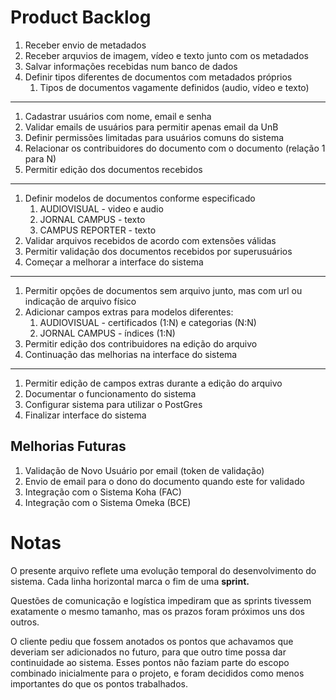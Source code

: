 # Product Backlog

1. Receber envio de metadados
2. Receber arquvios de imagem, vídeo e texto junto com os metadados
3. Salvar informações recebidas num banco de dados
4. Definir tipos diferentes de documentos com metadados próprios
    1. Tipos de documentos vagamente definidos (audio, vídeo e texto)     
---------------------------------------------------------------------- 
1. Cadastrar usuários com nome, email e senha
2. Validar emails de usuários para permitir apenas email da UnB
3. Definir permissões limitadas para usuários comuns do sistema
4. Relacionar os contribuidores do documento com o documento (relação 1 para N)
5. Permitir edição dos documentos recebidos       
---------------------------------------------------------------------- 
1. Definir modelos de documentos conforme especificado
    1. AUDIOVISUAL - video e audio
    2. JORNAL CAMPUS - texto
    3. CAMPUS REPORTER - texto
2. Validar arquivos recebidos de acordo com extensões válidas
3. Permitir validação dos documentos recebidos por superusuários
4. Começar a melhorar a interface do sistema       
---------------------------------------------------------------------- 
1. Permitir opções de documentos sem arquivo junto, mas com url ou indicação de arquivo físico
2. Adicionar campos extras para modelos diferentes:
    1. AUDIOVISUAL - certificados (1:N) e categorias (N:N)
    2. JORNAL CAMPUS - índices (1:N)
3. Permitir edição dos contribuidores na edição do arquivo
4. Continuação das melhorias na interface do sistema      
---------------------------------------------------------------------- 
1. Permitir edição de campos extras durante a edição do arquivo
2. Documentar o funcionamento do sistema
3. Configurar sistema para utilizar o PostGres
4. Finalizar interface do sistema

## Melhorias Futuras
1. Validação de Novo Usuário por email (token de validação)
2. Envio de email para o dono do documento quando este for validado
3. Integração com o Sistema Koha (FAC)
4. Integração com o Sistema Omeka (BCE)

# Notas
O presente arquivo reflete uma evolução temporal do desenvolvimento do sistema. Cada linha horizontal marca o fim de uma **sprint.** 


Questões de comunicação e logística impediram que as sprints tivessem exatamente o mesmo tamanho, mas os prazos foram próximos uns dos outros. 

O cliente pediu que fossem anotados os pontos que achavamos que deveriam ser adicionados no futuro, para que outro time possa dar continuidade ao sistema. Esses pontos não faziam parte do escopo combinado inicialmente para o projeto, e foram decididos como menos importantes do que os pontos trabalhados.